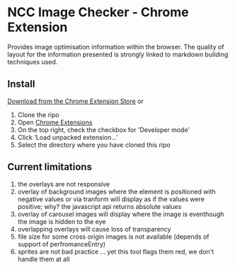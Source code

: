 # NCC Image Checker - Chrome Extension
Provides image optimisation information within the browser. 
The quality of layout for the information presented is strongly linked to markdown building techniques used.

## Install
[Download from the Chrome Extension Store](http://www.google.com/)
or
1. Clone the ripo
2. Open [Chrome Extensions](chrome://extensions)
3. On the top right, check the checkbox for 'Developer mode'
3. Click 'Load unpacked extension...'
3. Select the directory where you have cloned this ripo

## Current limitations
1. the overlays are not responsive
2. overlay of background images where the element is positioned with negative values or via tranform will display as if the values were positive; why? the javascript api returns absolute values
3. overlay of carousel images will display where the image is eventhough the image is hidden to the eye
4. overlapping overlays will cause loss of transparency
5. file size for some cross origin images is not available (depends of support of perfromanceEntry)
6. sprites are not bad practice ... yet this tool flags them red, we don't handle them at all
